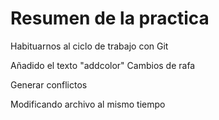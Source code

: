 # Resumen de la practica
Habituarnos al ciclo de trabajo con Git

Añadido el texto "addcolor"
Cambios de rafa

Generar conflictos

Modificando archivo al mismo tiempo